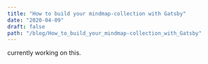 ```yaml
---
title: "How to build your mindmap-collection with Gatsby"
date: "2020-04-09"
draft: false
path: "/blog/How_to_build_your_mindmap-collection_with_Gatsby"
---
```


currently working on this.

<!-- ```js
console.log("Hello World")
```

## Default NodeJS server

```js
const http = require("http")

const hostname = "127.0.0.1"
const port = 3000

const server = http.createServer((req, res) => {
  res.statusCode = 200
  res.setHeader("Content-Type", "text/plain")
  res.end("Hello World\n")
})

server.listen(port, hostname, () => {
  console.log(`Server running at http://${hostname}:${port}/`)
})
``` -->
